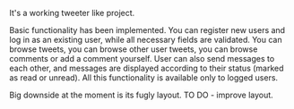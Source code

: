 It's a working tweeter like project.

Basic functionality has been implemented.
You can register new users and log in as an existing user, while all necessary fields are validated.
You can browse tweets, you can browse other user tweets, you can browse comments or add a comment yourself. 
User can also send messages to each other, and messages are displayed according to their status (marked as read or unread).
All this functionality is available only to logged users.

Big downside at the moment is its fugly layout.
TO DO - improve layout.
